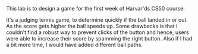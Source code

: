 This lab is to design a game for the first week of Harvar'ds CS50 course:

It's a judging tennis game, to determine quickly if the ball landed in or out. As the score gets higher the ball speeds up. Some drawbacks is that I couldn't find a robust way to prevent clicks of the button and hence, users were able to increase their score by spamming the right button. Also if I had a bit more time, I would have added different ball paths. 
